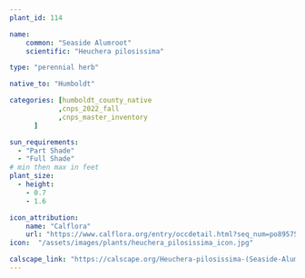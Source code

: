 ```yaml
---
plant_id: 114

name: 
    common: "Seaside Alumroot"  
    scientific: "Heuchera pilosissima"  

type: "perennial herb"

native_to: "Humboldt"

categories: [humboldt_county_native
            ,cnps_2022_fall
            ,cnps_master_inventory
      ]

sun_requirements:
  - "Part Shade"
  - "Full Shade"
# min then max in feet
plant_size:
  - height: 
    - 0.7
    - 1.6

icon_attribution: 
    name: "Calflora"
    url: "https://www.calflora.org/entry/occdetail.html?seq_num=po89575" 
icon:  "/assets/images/plants/heuchera_pilosissima_icon.jpg"

calscape_link: "https://calscape.org/Heuchera-pilosissima-(Seaside-Alumroot)"
---
```





